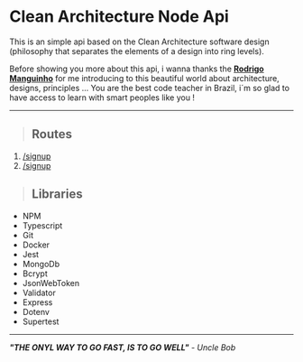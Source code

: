 # Clean Architecture Node Api

This is an simple api based on the Clean Architecture software design (philosophy that separates the elements of a design into ring levels).

Before showing you more about this api, i wanna thanks the [**Rodrigo Manguinho**](https://github.com/rmanguinho) for me introducing to this beautiful world about architecture, designs, principles ... You are the best code teacher in Brazil, i´m so glad to have access to learn with smart peoples like you !

---

> ## Routes

1. [/signup](./documentation/sign-up.md)
2. [/signup](./documentation/login.md)

> ## Libraries

- NPM
- Typescript
- Git
- Docker
- Jest
- MongoDb
- Bcrypt
- JsonWebToken
- Validator
- Express
- Dotenv
- Supertest

---

**_"THE ONYL WAY TO GO FAST, IS TO GO WELL"_** - _Uncle Bob_
